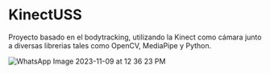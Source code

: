 # KinectUSS
Proyecto basado en el bodytracking, utilizando la Kinect como cámara junto a diversas librerias tales como OpenCV, MediaPipe y Python.

![WhatsApp Image 2023-11-09 at 12 36 23 PM](https://github.com/ctellol/KinectUSS/assets/102624847/99c9c5b8-7ab9-4bc4-ba2d-2ab6f63ca430)
